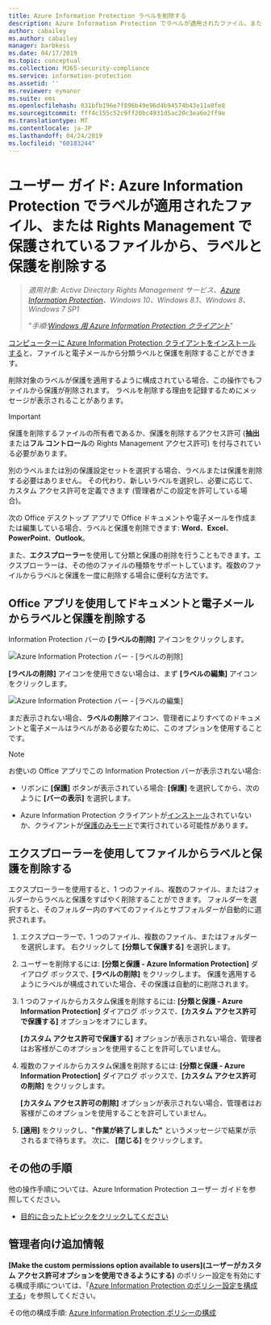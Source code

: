 ```yaml
---
title: Azure Information Protection ラベルを削除する
description: Azure Information Protection でラベルが適用されたファイル、または Rights Management で保護されているファイルから、分類ラベルと保護を削除する手順について説明します。
author: cabailey
ms.author: cabailey
manager: barbkess
ms.date: 04/17/2019
ms.topic: conceptual
ms.collection: M365-security-compliance
ms.service: information-protection
ms.assetid: ''
ms.reviewer: eymanor
ms.suite: ems
ms.openlocfilehash: 031bfb196e7f896b49e96d4b94574b43e11a8fe8
ms.sourcegitcommit: fff4c155c52c9ff20bc4931d5ac20c3ea6e2ff9e
ms.translationtype: MT
ms.contentlocale: ja-JP
ms.lasthandoff: 04/24/2019
ms.locfileid: "60183244"
---
```

# <a name="user-guide-remove-labels-and-protection-from-files-and-emails-that-have-been-labeled-by-azure-information-protection-or-protected-by-rights-management"></a>ユーザー ガイド: Azure Information Protection でラベルが適用されたファイル、または Rights Management で保護されているファイルから、ラベルと保護を削除する

>*適用対象: Active Directory Rights Management サービス、[Azure Information Protection](https://azure.microsoft.com/pricing/details/information-protection)、Windows 10、Windows 8.1、Windows 8、Windows 7 SP1*
>
> "*手順:[Windows 用 Azure Information Protection クライアント](../faqs.md#whats-the-difference-between-the-azure-information-protection-client-and-the-azure-information-protection-unified-labeling-client)*"

[コンピューターに Azure Information Protection クライアントをインストールする](install-client-app.md)と、ファイルと電子メールから分類ラベルと保護を削除することができます。

削除対象のラベルが保護を適用するように構成されている場合、この操作でもファイルから保護が削除されます。 ラベルを削除する理由を記録するためにメッセージが表示されることがあります。

> [!IMPORTANT]
> 保護を削除するファイルの所有者であるか、保護を削除するアクセス許可 (**抽出**または**フル コントロール**の Rights Management アクセス許可) を付与されている必要があります。

別のラベルまたは別の保護設定セットを選択する場合、ラベルまたは保護を削除する必要はありません。 その代わり、新しいラベルを選択し、必要に応じて、カスタム アクセス許可を定義できます (管理者がこの設定を許可している場合)。 

次の Office デスクトップ アプリで Office ドキュメントや電子メールを作成または編集している場合、ラベルと保護を削除できます: **Word**、**Excel**、**PowerPoint**、**Outlook**。 

また、**エクスプローラー**を使用して分類と保護の削除を行うこともできます。エクスプローラーは、その他のファイルの種類をサポートしています。複数のファイルからラベルと保護を一度に削除する場合に便利な方法です。

## <a name="using-office-apps-to-remove-labels-and-protection-from-documents-and-emails"></a>Office アプリを使用してドキュメントと電子メールからラベルと保護を削除する

Information Protection バーの **[ラベルの削除]** アイコンをクリックします。

![Azure Information Protection バー - [ラベルの削除]](../media/delete-label.png)

**[ラベルの削除]** アイコンを使用できない場合は、まず **[ラベルの編集]** アイコンをクリックします。

![Azure Information Protection バー - [ラベルの編集]](../media/edit-label.png)

まだ表示されない場合、**ラベルの削除**アイコン、管理者によりすべてのドキュメントと電子メールはラベルがある必要なために、このオプションを使用することです。

> [!NOTE]
> お使いの Office アプリでこの Information Protection バーが表示されない場合:
>
> - リボンに **[保護]** ボタンが表示されている場合: **[保護]** を選択してから、次のように **[バーの表示]** を選択します。
> 
> - Azure Information Protection クライアントが[インストール](install-client-app.md)されていないか、クライアントが[保護のみモード](client-protection-only-mode.md)で実行されている可能性があります。

## <a name="using-file-explorer-to-remove-labels-and-protection-from-files"></a>エクスプローラーを使用してファイルからラベルと保護を削除する

エクスプローラーを使用すると、1 つのファイル、複数のファイル、またはフォルダーからラベルと保護をすばやく削除することができます。 フォルダーを選択すると、そのフォルダー内のすべてのファイルとサブフォルダーが自動的に選択されます。 

1. エクスプローラーで、1 つのファイル、複数のファイル、またはフォルダーを選択します。 右クリックして **[分類して保護する]** を選択します。

2. ユーザーを削除するには: **[分類と保護 - Azure Information Protection]** ダイアログ ボックスで、**[ラベルの削除]** をクリックします。 保護を適用するようにラベルが構成されていた場合、その保護は自動的に削除されます。

3. 1 つのファイルからカスタム保護を削除するには: **[分類と保護 - Azure Information Protection]** ダイアログ ボックスで、**[カスタム アクセス許可で保護する]** オプションをオフにします。 
    
    **[カスタム アクセス許可で保護する]** オプションが表示されない場合、管理者はお客様がこのオプションを使用することを許可していません。
    
4. 複数のファイルからカスタム保護を削除するには: **[分類と保護 - Azure Information Protection]** ダイアログ ボックスで、**[カスタム アクセス許可の削除]** をクリックします。
    
    **[カスタム アクセス許可の削除]** オプションが表示されない場合、管理者はお客様がこのオプションを使用することを許可していません。

5. **[適用]** をクリックし、**"作業が終了しました"** というメッセージで結果が示されるまで待ちます。 次に、 **[閉じる]** をクリックします。


## <a name="other-instructions"></a>その他の手順
他の操作手順については、Azure Information Protection ユーザー ガイドを参照してください。

- [目的に合ったトピックをクリックしてください](client-user-guide.md#what-do-you-want-to-do)

## <a name="additional-information-for-administrators"></a>管理者向け追加情報    
**[Make the custom permissions option available to users]\(ユーザーがカスタム アクセス許可オプションを使用できるようにする\)** のポリシー設定を有効にする構成手順については、「[Azure Information Protection のポリシー設定を構成する](../configure-policy-settings.md)」を参照してください。

その他の構成手順: [Azure Information Protection ポリシーの構成](../configure-policy.md)

